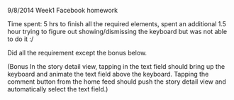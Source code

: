 9/8/2014 Week1 Facebook homework



Time spent: 5 hrs to finish all the required elements, spent an additional 1.5 hour trying to figure out showing/dismissing the keyboard but was not able to do it :/

Did all the requirement except the bonus below.

(Bonus
In the story detail view, tapping in the text field should bring up the keyboard and animate the text field above the keyboard.
Tapping the comment button from the home feed should push the story detail view and automatically select the text field.)

